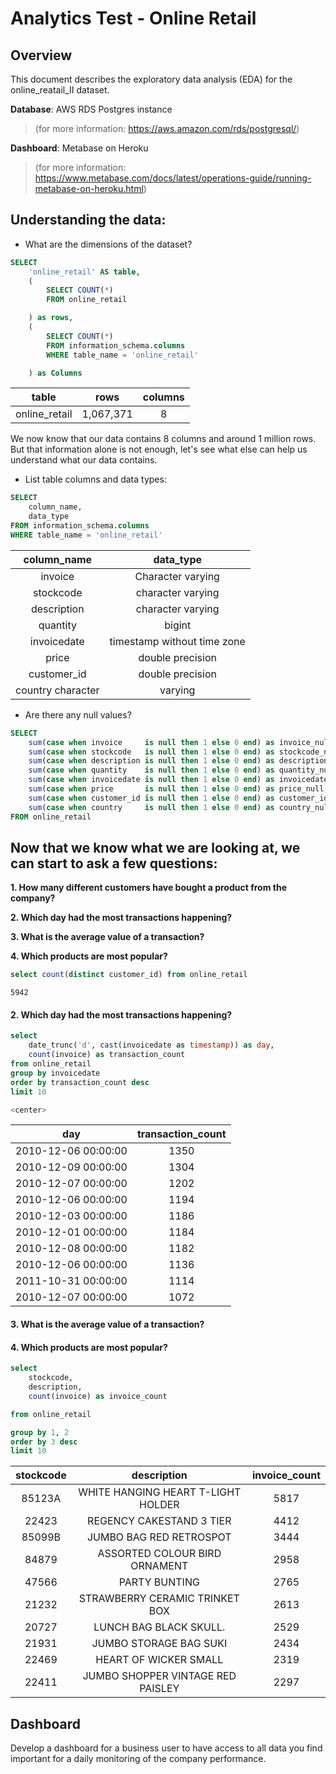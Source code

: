 # Analytics Test - Online Retail

## Overview

This document describes the exploratory data analysis (EDA) for the online_reatail_II dataset.

**Database**: AWS RDS Postgres instance
> (for more information: https://aws.amazon.com/rds/postgresql/)

**Dashboard**: Metabase on Heroku
>(for more information: https://www.metabase.com/docs/latest/operations-guide/running-metabase-on-heroku.html)


## Understanding the data:


- What are the dimensions of the dataset?
```sql
SELECT
    'online_retail' AS table,
    (
        SELECT COUNT(*)
        FROM online_retail

    ) as rows,
    (
        SELECT COUNT(*)
        FROM information_schema.columns
        WHERE table_name = 'online_retail'

    ) as Columns
```

table|rows|columns
:---:|:--:|:-----:
online_retail|1,067,371|8

<p>
We now know that our data contains 8 columns and around 1 million rows.
But that information alone is not enough, let's see what else can help us understand
what our data contains.
</p>

- List table columns and data types:
```sql
SELECT
    column_name,
    data_type
FROM information_schema.columns
WHERE table_name = 'online_retail'
```

column_name|data_type
:----:|:------------------------------:
invoice|Character varying
stockcode|character varying
description|character varying
quantity|bigint
invoicedate|timestamp without time zone
price|double precision
customer_id|double precision
country	character|varying


- Are there any null values?
```sql
SELECT
    sum(case when invoice     is null then 1 else 0 end) as invoice_null,
    sum(case when stockcode   is null then 1 else 0 end) as stockcode_null,
    sum(case when description is null then 1 else 0 end) as description_null,
    sum(case when quantity    is null then 1 else 0 end) as quantity_null,
    sum(case when invoicedate is null then 1 else 0 end) as invoicedate_null,
    sum(case when price       is null then 1 else 0 end) as price_null,
    sum(case when customer_id is null then 1 else 0 end) as customer_id_null,
    sum(case when country     is null then 1 else 0 end) as country_null
FROM online_retail
```







## Now that we know what we are looking at, we can start to ask a few questions:

**1. How many different customers have bought a product from the company?**



**2. Which day had the most transactions happening?**



**3. What is the average value of a transaction?**



**4. Which products are most popular?**










```sql
select count(distinct customer_id) from online_retail
```
```
5942
```

#### 2. Which day had the most transactions happening?

```sql
select
    date_trunc('d', cast(invoicedate as timestamp)) as day,
    count(invoice) as transaction_count
from online_retail
group by invoicedate
order by transaction_count desc
limit 10

<center>
```
day|transaction_count
:---:|      :---:
2010-12-06 00:00:00|1350
2010-12-09 00:00:00|1304
2010-12-07 00:00:00|1202
2010-12-06 00:00:00|1194
2010-12-03 00:00:00|1186
2010-12-01 00:00:00|1184
2010-12-08 00:00:00|1182
2010-12-06 00:00:00|1136
2011-10-31 00:00:00|1114
2010-12-07 00:00:00|1072
</center>

#### 3. What is the average value of a transaction?


#### 4. Which products are most popular?

```sql
select
	stockcode,
	description,
	count(invoice) as invoice_count

from online_retail

group by 1, 2
order by 3 desc
limit 10
```
stockcode|description|invoice_count
  :---:  |   :---:   |    :---:
85123A|WHITE HANGING HEART T-LIGHT HOLDER|5817
22423|REGENCY CAKESTAND 3 TIER|4412
85099B|JUMBO BAG RED RETROSPOT|3444
84879|ASSORTED COLOUR BIRD ORNAMENT|2958
47566|PARTY BUNTING|2765
21232|STRAWBERRY CERAMIC TRINKET BOX|2613
20727|LUNCH BAG  BLACK SKULL.|2529
21931|JUMBO STORAGE BAG SUKI|2434
22469|HEART OF WICKER SMALL|2319
22411|JUMBO SHOPPER VINTAGE RED PAISLEY|2297

## Dashboard
Develop a dashboard for a business user to have access to all data you find important for a daily monitoring of the company performance.
